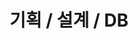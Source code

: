 ---
title: "기획 / 설계 / DB"
layout: category
permalink: /plan-design-db
author_profile: true
taxonomy: 기획 / 설계 / DB
sidebar:
  nav: "categories"
pagination:
  enabled: true
  category: plan-design-db
  permalink: /:num/
  per_page: 5
  sort_reverse: true
---
